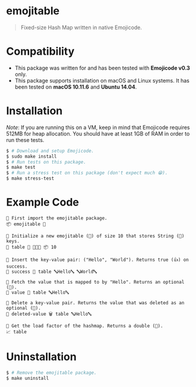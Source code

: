 # emojitable

> Fixed-size Hash Map written in native Emojicode.


# Compatibility

- This package was written for and has been tested with **Emojicode v0.3** only.
- This package supports installation on macOS and Linux systems.  It has been tested on **macOS 10.11.6** and **Ubuntu 14.04**.

# Installation

*Note*: If you are running this on a VM, keep in mind that Emojicode requires 512MB for heap allocation. You should have at least 1GB of RAM in order to run these tests.

```bash
$ # Download and setup Emojicode.
$ sudo make install
$ # Run tests on this package.
$ make test
$ # Run a stress test on this package (don't expect much 😁).
$ make stress-test
```

# Example Code

```
👴 First import the emojitable package.
📦 emojitable 🔴

👴 Initialize a new emojitable (📔) of size 10 that stores String (🔡) keys.
🍦 table 🔷 📔🐚🔡 📦 10

👴 Insert the key-value pair: ("Hello", "World"). Returns true (👍) on success.
🍦 success 📝 table 🔤Hello🔤 🔤World🔤

👴 Fetch the value that is mapped to by "Hello". Returns an optional (🍬).
🍦 value 📖 table 🔤Hello🔤

👴 Delete a key-value pair. Returns the value that was deleted as an optional (🍬).
🍦 deleted-value 🗑 table 🔤Hello🔤

👴 Get the load factor of the hashmap. Returns a double (🚀).
📈 table
```

# Uninstallation

```bash
$ # Remove the emojitable package.
$ make uninstall
```
